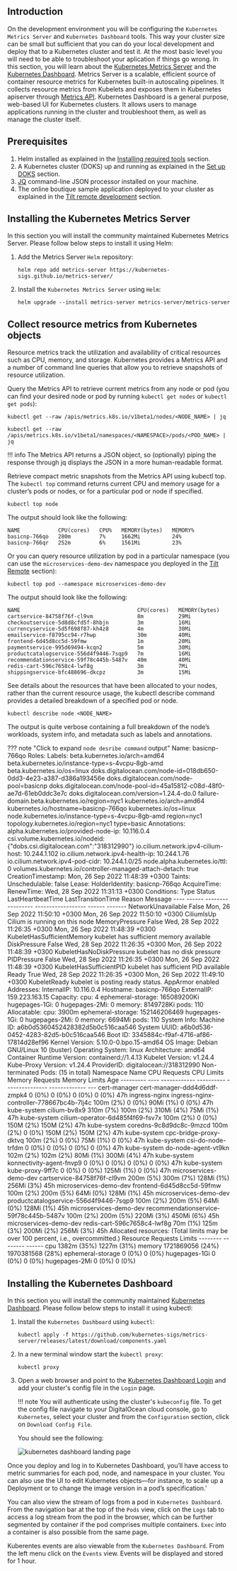 ## Introduction

On the development environment you will be configuring the `Kubernetes Metrics Server` and `Kubernetes Dashboard` tools. This way your cluster size can be small but sufficient that you can do your local development and deploy that to a Kubernetes cluster and test it. At the most basic level you will need to be able to troubleshoot your aplication if things go wrong. In this section, you will learn about the [Kubernetes Metrics Server](https://github.com/kubernetes-sigs/metrics-server) and the [Kubernetes Dashboard](https://github.com/kubernetes/dashboard).
Metrics Server is a scalable, efficient source of container resource metrics for Kubernetes built-in autoscaling pipelines. It collects resource metrics from Kubelets and exposes them in Kubernetes apiserver through [Metrics API](https://github.com/kubernetes/metrics).
Kubernetes Dashboard is a general purpose, web-based UI for Kubernetes clusters. It allows users to manage applications running in the cluster and troubleshoot them, as well as manage the cluster itself.

## Prerequisites

1. Helm installed as explained in the [Installing required tools](installing-required-tools.md) section.
2. A Kubernetes cluster (DOKS) up and running as explained in the [Set up DOKS](setup-doks.md) section.
3. [JQ](https://stedolan.github.io/jq/) command-line JSON processor installed on your machine.
4. The online boutique sample application deployed to your cluster as explained in the [Tilt remote development](tilt-remote.md) section.

## Installing the Kubernetes Metrics Server

In this section you will install the community maintained Kubernetes Metrics Server. Please follow below steps to install it using Helm:

1. Add the Metrics Server `Helm` repository:

    ```shell
    helm repo add metrics-server https://kubernetes-sigs.github.io/metrics-server/
    ```

2. Install the `Kubernetes Metrics Server` using `Helm`:

    ```shell
    helm upgrade --install metrics-server metrics-server/metrics-server
    ```

## Collect resource metrics from Kubernetes objects

Resource metrics track the utilization and availability of critical resources such as CPU, memory, and storage. Kubernetes provides a Metrics API and a number of command line queries that allow you to retrieve snapshots of resource utilization.

Query the Metrics API to retrieve current metrics from any node or pod (you can find your desired node or pod by running `kubectl get nodes` or `kubectl get pods`):

```shell
kubectl get --raw /apis/metrics.k8s.io/v1beta1/nodes/<NODE_NAME> | jq

kubectl get --raw /apis/metrics.k8s.io/v1beta1/namespaces/<NAMESPACE>/pods/<POD_NAME> | jq
```

!!! info
    The Metrics API returns a JSON object, so (optionally) piping the response through jq displays the JSON in a more human-readable format.

Retrieve compact metric snapshots from the Metrics API using kubectl top. The `kubectl top` command returns current CPU and memory usage for a cluster’s pods or nodes, or for a particular pod or node if specified.

```shell
kubectl top node
```

The output should look like the following:

```text
NAME            CPU(cores)   CPU%   MEMORY(bytes)   MEMORY%   
basicnp-766qo   280m         7%     1662Mi          24%       
basicnp-766qr   252m         6%     1561Mi          23%
```

Or you can query resource utilization by pod in a particular namespace (you can use the `microservices-demo-dev` namespace you deployed in the [Tilt Remote](tilt-remote.md) section):

```shell
kubectl top pod --namespace microservices-demo-dev
```

The output should look like the following:

```text
NAME                                     CPU(cores)   MEMORY(bytes)   
cartservice-84758f76f-cl9vm              8m           29Mi            
checkoutservice-5d8d8cfd5f-8hbjn         3m           16Mi            
currencyservice-5d5f698f87-kh4z8         4m           30Mi            
emailservice-f8795cc94-r7hwp             30m          40Mi            
frontend-6d45d8cc5d-59fmw                1m           20Mi            
paymentservice-995d69494-kcqn2           5m           30Mi            
productcatalogservice-556d4f9446-7sqp9   7m           16Mi            
recommendationservice-59f78c445b-5487v   40m          40Mi            
redis-cart-596c7658c4-lwf8g              3m           7Mi             
shippingservice-bfc488696-dkcpz          3m           15Mi 
```

See details about the resources that have been allocated to your nodes, rather than the current resource usage, the kubectl describe command provides a detailed breakdown of a specified pod or node.

```shell
kubectl describe node <NODE_NAME>
```

The output is quite verbose containing a full breakdown of the node’s workloads, system info, and metadata such as labels and annotations.

??? note "Click to expand `node desribe command` output"
        Name:               basicnp-766qo
        Roles:              <none>
        Labels:             beta.kubernetes.io/arch=amd64
                            beta.kubernetes.io/instance-type=s-4vcpu-8gb-amd
                            beta.kubernetes.io/os=linux
                            doks.digitalocean.com/node-id=018db650-0dd3-4e23-a387-d386a193456e
                            doks.digitalocean.com/node-pool=basicnp
                            doks.digitalocean.com/node-pool-id=45a15812-c08d-48f0-ae7d-61eb0ddc3e7c
                            doks.digitalocean.com/version=1.24.4-do.0
                            failure-domain.beta.kubernetes.io/region=nyc1
                            kubernetes.io/arch=amd64
                            kubernetes.io/hostname=basicnp-766qo
                            kubernetes.io/os=linux
                            node.kubernetes.io/instance-type=s-4vcpu-8gb-amd
                            region=nyc1
                            topology.kubernetes.io/region=nyc1
                            type=basic
        Annotations:        alpha.kubernetes.io/provided-node-ip: 10.116.0.4
                            csi.volume.kubernetes.io/nodeid: {"dobs.csi.digitalocean.com":"318312990"}
                            io.cilium.network.ipv4-cilium-host: 10.244.1.102
                            io.cilium.network.ipv4-health-ip: 10.244.1.76
                            io.cilium.network.ipv4-pod-cidr: 10.244.1.0/25
                            node.alpha.kubernetes.io/ttl: 0
                            volumes.kubernetes.io/controller-managed-attach-detach: true
        CreationTimestamp:  Mon, 26 Sep 2022 11:48:39 +0300
        Taints:             <none>
        Unschedulable:      false
        Lease:
        HolderIdentity:  basicnp-766qo
        AcquireTime:     <unset>
        RenewTime:       Wed, 28 Sep 2022 11:31:13 +0300
        Conditions:
        Type                 Status  LastHeartbeatTime                 LastTransitionTime                Reason                       Message
        ----                 ------  -----------------                 ------------------                ------                       -------
        NetworkUnavailable   False   Mon, 26 Sep 2022 11:50:10 +0300   Mon, 26 Sep 2022 11:50:10 +0300   CiliumIsUp                   Cilium is running on this node
        MemoryPressure       False   Wed, 28 Sep 2022 11:26:35 +0300   Mon, 26 Sep 2022 11:48:39 +0300   KubeletHasSufficientMemory   kubelet has sufficient memory available
        DiskPressure         False   Wed, 28 Sep 2022 11:26:35 +0300   Mon, 26 Sep 2022 11:48:39 +0300   KubeletHasNoDiskPressure     kubelet has no disk pressure
        PIDPressure          False   Wed, 28 Sep 2022 11:26:35 +0300   Mon, 26 Sep 2022 11:48:39 +0300   KubeletHasSufficientPID      kubelet has sufficient PID available
        Ready                True    Wed, 28 Sep 2022 11:26:35 +0300   Mon, 26 Sep 2022 11:49:10 +0300   KubeletReady                 kubelet is posting ready status. AppArmor enabled
        Addresses:
        InternalIP:  10.116.0.4
        Hostname:    basicnp-766qo
        ExternalIP:  159.223.163.15
        Capacity:
        cpu:                4
        ephemeral-storage:  165089200Ki
        hugepages-1Gi:      0
        hugepages-2Mi:      0
        memory:             8149728Ki
        pods:               110
        Allocatable:
        cpu:                3900m
        ephemeral-storage:  152146206469
        hugepages-1Gi:      0
        hugepages-2Mi:      0
        memory:             6694Mi
        pods:               110
        System Info:
        Machine ID:                 a6b0d5360452428382d5b0c516caa546
        System UUID:                a6b0d536-0452-4283-82d5-b0c516caa546
        Boot ID:                    3345884c-f9af-4716-af86-17814d28ef96
        Kernel Version:             5.10.0-0.bpo.15-amd64
        OS Image:                   Debian GNU/Linux 10 (buster)
        Operating System:           linux
        Architecture:               amd64
        Container Runtime Version:  containerd://1.4.13
        Kubelet Version:            v1.24.4
        Kube-Proxy Version:         v1.24.4
        ProviderID:                   digitalocean://318312990
        Non-terminated Pods:          (15 in total)
        Namespace                   Name                                         CPU Requests  CPU Limits  Memory Requests  Memory Limits  Age
        ---------                   ----                                         ------------  ----------  ---------------  -------------  ---
        cert-manager                cert-manager-ddd4d6ddf-zmpk4                 0 (0%)        0 (0%)      0 (0%)           0 (0%)         47h
        ingress-nginx               ingress-nginx-controller-778667bc4b-7lj4c    100m (2%)     0 (0%)      90Mi (1%)        0 (0%)         47h
        kube-system                 cilium-bv8x9                                 310m (7%)     100m (2%)   310Mi (4%)       75Mi (1%)      47h
        kube-system                 cilium-operator-6d485f4f69-fsv7x             100m (2%)     0 (0%)      150M (2%)        150M (2%)      47h
        kube-system                 coredns-9c8d9dc8c-9mzcd                      100m (2%)     0 (0%)      150M (2%)        150M (2%)      47h
        kube-system                 cpc-bridge-proxy-dktvq                       100m (2%)     0 (0%)      75Mi (1%)        0 (0%)         47h
        kube-system                 csi-do-node-trfdm                            0 (0%)        0 (0%)      0 (0%)           0 (0%)         47h
        kube-system                 do-node-agent-vt9kn                          102m (2%)     102m (2%)   80Mi (1%)        300Mi (4%)     47h
        kube-system                 konnectivity-agent-fnvp9                     0 (0%)        0 (0%)      0 (0%)           0 (0%)         47h
        kube-system                 kube-proxy-9ff7c                             0 (0%)        0 (0%)      125Mi (1%)       0 (0%)         47h
        microservices-demo-dev      cartservice-84758f76f-cl9vm                  200m (5%)     300m (7%)   128Mi (1%)       256Mi (3%)     45h
        microservices-demo-dev      frontend-6d45d8cc5d-59fmw                    100m (2%)     200m (5%)   64Mi (0%)        128Mi (1%)     45h
        microservices-demo-dev      productcatalogservice-556d4f9446-7sqp9       100m (2%)     200m (5%)   64Mi (0%)        128Mi (1%)     45h
        microservices-demo-dev      recommendationservice-59f78c445b-5487v       100m (2%)     200m (5%)   220Mi (3%)       450Mi (6%)     45h
        microservices-demo-dev      redis-cart-596c7658c4-lwf8g                  70m (1%)      125m (3%)   200Mi (2%)       256Mi (3%)     45h
        Allocated resources:
        (Total limits may be over 100 percent, i.e., overcommitted.)
        Resource           Requests          Limits
        --------           --------          ------
        cpu                1382m (35%)       1227m (31%)
        memory             1721869056 (24%)  1970381568 (28%)
        ephemeral-storage  0 (0%)            0 (0%)
        hugepages-1Gi      0 (0%)            0 (0%)
        hugepages-2Mi      0 (0%)            0 (0%)

## Installing the Kubernetes Dashboard

In this section you will install the community maintained [Kubernetes Dashboard](https://github.com/kubernetes/dashboard). Please follow below steps to install it using kubectl:

1. Install the `Kubernetes Dashboard` using `kubectl`:

    ```shell
    kubectl apply -f https://github.com/kubernetes-sigs/metrics-server/releases/latest/download/components.yaml
    ```

2. In a new terminal window start the `kubectl proxy`:

    ```shell
    kubectl proxy
    ```

3. Open a web browser and point to the [Kubernetes Dashboard Login](http://localhost:8001/api/v1/namespaces/kubernetes-dashboard/services/https:kubernetes-dashboard:https/proxy/#/login) and add your cluster's config file in the `Login` page.

    !!! note
            You will authenticate using the cluster's `kubeconfig` file. To get the config file navigate to your DigitalOcean cloud console, go to `Kubernetes`, select your cluster and from the `Configuration` section, click on `Download Config File`.

    You should see the following:

    ![kubernetes dashboard landing page](kubernetes_dashboard_landing_page.png)

Once you deploy and log in to Kubernetes Dashboard, you’ll have access to metric summaries for each pod, node, and namespace in your cluster. You can also use the UI to edit Kubernetes objects—for instance, to scale up a Deployment or to change the image version in a pod’s specification.'

You can also view the stream of logs from a pod in `Kubernetes Dashboard`. From the navigation bar at the top of the `Pods` view, click on the `Logs` tab to access a log stream from the pod in the browser, which can be further segmented by container if the pod comprises multiple containers. `Exec` into a container is also possible from the same page.

Kuberentes events are also viewable from the `Kubernetes Dashboard`. From the left menu click on the `Events` view. Events will be displayed and stored for 1 hour.
